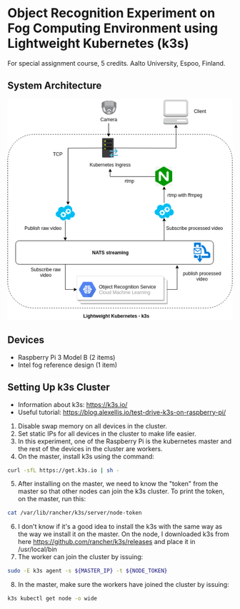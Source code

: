 # Object Recognition Experiment on Fog Computing Environment using Lightweight Kubernetes (k3s)

For special assignment course, 5 credits. Aalto University, Espoo, Finland. 

## System Architecture
![system architecture](figures/special_assignment.png)

## Devices
- Raspberry Pi 3 Model B (2 items)
- Intel fog reference design (1 item)

## Setting Up k3s Cluster
- Information about k3s: https://k3s.io/
- Useful tutorial: https://blog.alexellis.io/test-drive-k3s-on-raspberry-pi/ 

1. Disable swap memory on all devices in the cluster.
2. Set static IPs for all devices in the cluster to make life easier.
3. In this experiment, one of the Raspberry Pi is the kubernetes master and the rest of the devices in the cluster are workers.
4. On the master, install k3s using the command:
```bash
curl -sfL https://get.k3s.io | sh -
```
5. After installing on the master, we need to know the "token" from the master so that other nodes can join the k3s cluster. To print the token, on the master, run this:
```bash
cat /var/lib/rancher/k3s/server/node-token
```
6. I don't know if it's a good idea to install the k3s with the same way as the way we install it on the master. On the node, I downloaded k3s from here https://github.com/rancher/k3s/releases and place it in /usr/local/bin
7. The worker can join the cluster by issuing:
```bash
sudo -E k3s agent -s ${MASTER_IP} -t ${NODE_TOKEN}
```
8. In the master, make sure the workers have joined the cluster by issuing:
```bash
k3s kubectl get node -o wide
```